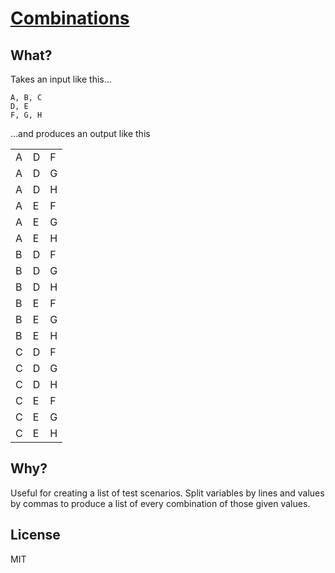 [Combinations][site-url]
========================

## What?

Takes an input like this...

```
A, B, C
D, E
F, G, H
```

...and produces an output like this

|   |   |   |
|---|---|---|
| A | D | F |
| A | D | G |
| A | D | H |
| A | E | F |
| A | E | G |
| A | E | H |
| B | D | F |
| B | D | G |
| B | D | H |
| B | E | F |
| B | E | G |
| B | E | H |
| C | D | F |
| C | D | G |
| C | D | H |
| C | E | F |
| C | E | G |
| C | E | H |

## Why?

Useful for creating a list of test scenarios. Split variables by lines and values by commas to produce a list of every combination of those given values.

## License

MIT

[site-url]: https://skeoh.com/combinations/
